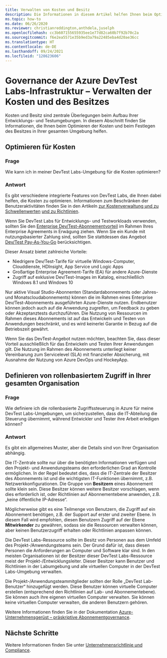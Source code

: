 ```yaml
---
title: Verwalten von Kosten und Besitz
description: Die Informationen in diesem Artikel helfen Ihnen beim Optimieren der Kosten und beim Festlegen des Besitzes in Ihrer gesamten Umgebung.
ms.topic: how-to
ms.date: 06/26/2020
ms.reviewer: christianreddington,anthdela,juselph
ms.openlocfilehash: cc3b607155655935ee1e77d82ca60b7f92b70c2a
ms.sourcegitcommit: f6e2ea5571e35b9ed3a79a22485eba4d20ae36cc
ms.translationtype: HT
ms.contentlocale: de-DE
ms.lasthandoff: 09/24/2021
ms.locfileid: "128623606"
---
```

# <a name="governance-of-azure-devtest-labs-infrastructure---manage-cost-and-ownership"></a>Governance der Azure DevTest Labs-Infrastruktur – Verwalten der Kosten und des Besitzes
Kosten und Besitz sind zentrale Überlegungen beim Aufbau Ihrer Entwicklungs- und Testumgebungen. In diesem Abschnitt finden Sie Informationen, die Ihnen beim Optimieren der Kosten und beim Festlegen des Besitzes in Ihrer gesamten Umgebung helfen.

## <a name="optimize-for-cost"></a>Optimieren für Kosten

### <a name="question"></a>Frage
Wie kann ich in meiner DevTest Labs-Umgebung für die Kosten optimieren?

### <a name="answer"></a>Antwort
Es gibt verschiedene integrierte Features von DevTest Labs, die Ihnen dabei helfen, die Kosten zu optimieren. Informationen zum Beschränken der Benutzeraktivitäten finden Sie in den Artikeln [zur Kostenverwaltung und zu Schwellenwerten](devtest-lab-configure-cost-management.md) [und zu Richtlinien](devtest-lab-set-lab-policy.md). 

Wenn Sie DevTest Labs für Entwicklungs- und Testworkloads verwenden, sollten Sie den [Enterprise Dev/Test-Abonnementvorteil](https://azure.microsoft.com/offers/ms-azr-0148p/) im Rahmen Ihres Enterprise Agreements in Erwägung ziehen. Wenn Sie ein Kunde mit nutzungsbasierter Zahlung sind, sollten Sie stattdessen das Angebot [Dev/Test Pay-As-You-Go](https://azure.microsoft.com/offers/ms-azr-0023p/) berücksichtigen.

Dieser Ansatz bietet zahlreiche Vorteile:

- Niedrigere Dev/Test-Tarife für virtuelle Windows-Computer, Clouddienste, HDInsight, App Service und Logic Apps
- Großartige Enterprise Agreement-Tarife (EA) für andere Azure-Dienste
- Zugriff auf exklusive Dev/Test-Images im Katalog, einschließlich Windows 8.1 und Windows 10
 
Nur aktive Visual Studio-Abonnenten (Standardabonnements oder Jahres- und Monatscloudabonnements) können die im Rahmen eines Enterprise Dev/Test-Abonnements ausgeführten Azure-Dienste nutzen. Endbenutzer können jedoch auch auf die Anwendung zugreifen, um Feedback zu geben oder Akzeptanztests durchzuführen. Die Nutzung von Ressourcen im Rahmen dieses Abonnements ist auf das Entwickeln und Testen von Anwendungen beschränkt, und es wird keinerlei Garantie in Bezug auf die Betriebszeit gewährt.

Wenn Sie das DevTest-Angebot nutzen möchten, beachten Sie, dass dieser Vorteil ausschließlich für das Entwickeln und Testen Ihrer Anwendungen gilt. Die Nutzung im Rahmen des Abonnements unterliegt keiner Vereinbarung zum Servicelevel (SLA) mit finanzieller Absicherung, mit Ausnahme der Nutzung von Azure DevOps und HockeyApp.

## <a name="define-role-based-access-across-your-organization"></a>Definieren von rollenbasiertem Zugriff in Ihrer gesamten Organisation
### <a name="question"></a>Frage
Wie definiere ich die rollenbasierte Zugriffssteuerung in Azure für meine DevTest Labs-Umgebungen, um sicherzustellen, dass die IT-Abteilung die Steuerung übernimmt, während Entwickler und Tester ihre Arbeit erledigen können? 

### <a name="answer"></a>Antwort
Es gibt ein allgemeines Muster, aber die Details sind von Ihrer Organisation abhängig.

Die IT-Zentrale sollte nur über die benötigten Informationen verfügen und den Projekt- und Anwendungsteams den erforderlichen Grad an Kontrolle ermöglichen. In der Regel bedeutet dies, dass die IT-Zentrale der Besitzer des Abonnements ist und die wichtigsten IT-Funktionen übernimmt, z.B. Netzwerkkonfigurationen. Die Gruppe von **Besitzern** eines Abonnement sollte klein sein. Diese Besitzer können weitere Besitzer vorschlagen, wenn dies erforderlich ist, oder Richtlinien auf Abonnementebene anwenden, z.B. „keine öffentliche IP-Adresse“.

Möglicherweise gibt es eine Teilmenge von Benutzern, die Zugriff auf ein Abonnement benötigen, z.B. der Support auf erster und zweiter Ebene. In diesem Fall wird empfohlen, diesen Benutzern Zugriff auf der Ebene **Mitwirkender** zu gewähren, sodass sie die Ressourcen verwalten können, aber keinen Benutzerzugriff erhalten oder Richtlinien anpassen können.

Die DevTest Labs-Ressource sollte im Besitz von Personen aus dem Umfeld des Projekt-/Anwendungsteams sein. Der Grund dafür ist, dass diesen Personen die Anforderungen an Computer und Software klar sind. In den meisten Organisationen ist der Besitzer dieser DevTest Labs-Ressource meist der Projekt-/Entwicklungsleiter. Dieser Besitzer kann Benutzer und Richtlinien in der Labumgebung und alle virtuellen Computer in der DevTest Labs-Umgebung verwalten.

Die Projekt-/Anwendungsteammitglieder sollten der Rolle „DevTest Lab-Benutzer“ hinzugefügt werden. Diese Benutzer können virtuelle Computer erstellen (entsprechend den Richtlinien auf Lab- und Abonnementebene). Sie können auch ihre eigenen virtuellen Computer verwalten. Sie können keine virtuellen Computer verwalten, die anderen Benutzern gehören.

Weitere Informationen finden Sie in der Dokumentation [Azure-Unternehmensgerüst – präskriptive Abonnementgovernance](/azure/architecture/cloud-adoption/appendix/azure-scaffold).


## <a name="next-steps"></a>Nächste Schritte
Weitere Informationen finden Sie unter [Unternehmensrichtlinie und Compliance](devtest-lab-guidance-governance-policy-compliance.md).
